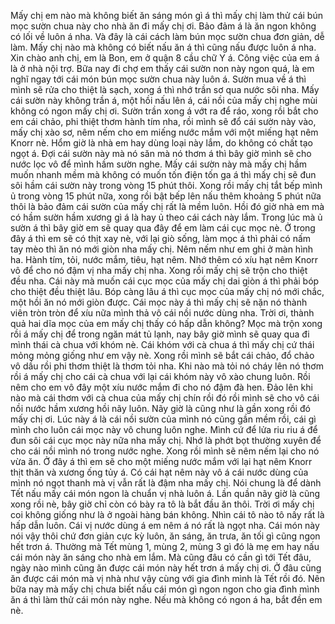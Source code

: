 Mấy chị em nào mà không biết ăn sáng món gì á thì mấy chị làm thử cái bún mọc sườn chua này cho nhà ăn đi mấy chị ơi. Bảo đảm á là ăn ngon không có lối về luôn á nha. Và đây là cái cách làm bún mọc sườn chua đơn giản, dễ làm. Mấy chị nào mà không có biết nấu ăn á thì cũng nấu được luôn á nha. Xin chào anh chị, em là Bon, em ở quận 8 cầu chữ Y á. Công việc của em á là ở nhà nội trợ. Bữa nay đi chợ em thấy cái sườn non này ngon quá, là em nghĩ ngay tới cái món bún mọc sườn chua này luôn á. Sườn mua về á thì mình sẽ rửa cho thiệt là sạch, xong á thì nhớ trần sơ qua nước sôi nha. Mấy cái sườn này không trần á, một hồi nấu lên á, cái nồi của mấy chị nghe mùi không có ngon mấy chị ơi. Sườn trần xong á vớt ra để ráo, xong rồi bắt cho em cái chảo, phi thiệt thơm hành tím nha, rồi mình sẽ đổ cái sườn này vào, mấy chị xào sơ, nêm nếm cho em miếng nước mắm với một miếng hạt nêm Knorr nè. Hổm giờ là nhà em hay dùng loại này lắm, do không có chất tạo ngọt á. Đợi cái sườn này mà nó săn mà nó thơm á thì bây giờ mình sẽ cho nước lọc vô để mình hầm sườn nghe. Mấy cái sườn này mà mấy chị hầm muốn nhanh mềm mà không có muốn tốn điện tốn ga á thì mấy chị sẽ đun sôi hầm cái sườn này trong vòng 15 phút thôi. Xong rồi mấy chị tắt bếp mình ủ trong vòng 15 phút nữa, xong rồi bật bếp lên nấu thêm khoảng 5 phút nữa thôi là bảo đảm cái sườn của mấy chị rất là mềm luôn. Hồi đó giờ nhà em mà có hầm sườn hầm xương gì á là hay ủ theo cái cách này lắm. Trong lúc mà ủ sườn á thì bây giờ em sẽ quay qua đây để em làm cái cục mọc nè. Ở trong đây á thì em sẽ có thịt xay nè, với lại giò sống, làm mọc á thì phải có nấm tay mèo thì ăn nó mới giòn nha mấy chị. Nêm nếm như em ghi ở màn hình ha. Hành tím, tỏi, nước mắm, tiêu, hạt nêm. Nhớ thêm có xíu hạt nêm Knorr vô để cho nó đậm vị nha mấy chị nha. Xong rồi mấy chị sẽ trộn cho thiệt đều nha. Cái này mà muốn cái cục mọc của mấy chị dai giòn á thì phải bóp cho thiệt đều thiệt lâu. Bóp càng lâu á thì cục mọc của mấy chị nó mới chắc, một hồi ăn nó mới giòn được. Cái mọc này á thì mấy chị sẽ nặn nó thành viên tròn tròn để xíu nữa mình thả vô cái nồi nước dùng nha. Trời ơi, thành quả hai dĩa mọc của em mấy chị thấy có hấp dẫn không? Mọc mà trộn xong rồi á mấy chị để trong ngăn mát tủ lạnh, nay bây giờ mình sẽ quay qua đi mình thái cà chua với khóm nè. Cái khóm với cà chua á thì mấy chị cứ thái mỏng mỏng giống như em vậy nè. Xong rồi mình sẽ bắt cái chảo, đổ chảo vô dầu rồi phi thơm thiệt là thơm tỏi nha. Khi nào mà tỏi nó cháy lên nó thơm rồi á mấy chị cho cái cà chua với lại cái khóm này vô xào chung luôn. Rồi nêm cho em vô đây một xíu nước mắm đi cho nó đậm đà hen. Đảo lên khi nào mà cái thơm với cà chua của mấy chị chín rồi đó rồi mình sẽ cho vô cái nồi nước hầm xương hồi nãy luôn. Nãy giờ là cũng như là gần xong rồi đó mấy chị ơi. Lúc này á là cái nồi sườn của mình nó cũng gần mềm rồi, cái gì mình cho luôn cái mọc này vô chung luôn nghe. Mình cứ để lửa riu riu á để đun sôi cái cục mọc này nữa nha mấy chị. Nhớ là phớt bọt thường xuyên để cho cái nồi mình nó trong nước nghe. Xong rồi mình sẽ nêm nếm lại cho nó vừa ăn. Ở đây á thì em sẽ cho một miếng nước mắm với lại hạt nêm Knorr thịt thăn và xương ống tủy á. Có cái hạt nêm này vô á cái nước dùng của mình nó ngọt thanh mà vị vẫn rất là đậm nha mấy chị. Nói chung là để dành Tết nấu mấy cái món ngon là chuẩn vị nhà luôn á. Lần quần nãy giờ là cũng xong rồi nè, bây giờ chỉ còn có bày ra tô là bắt đầu ăn thôi. Trời ơi mấy chị coi không giống như là ở ngoài hàng bán không. Nhìn cái tô nào tô nấy rất là hấp dẫn luôn. Cái vị nước dùng á em nêm á nó rất là ngọt nha. Cái món này nói vậy thôi chứ đơn giản cực kỳ luôn, ăn sáng, ăn trưa, ăn tối gì cũng ngon hết trơn á. Thường mà Tết mùng 1, mùng 2, mùng 3 gì đó là mẹ em hay nấu cái món này ăn sáng cho nhà em lắm. Mà cũng đâu có cần gì tới Tết đâu, ngày nào mình cũng ăn được cái món này hết trơn á mấy chị ơi. Ở đâu cũng ăn được cái món mà vị nhà như vậy cùng với gia đình mình là Tết rồi đó. Nên bữa nay mà mấy chị chưa biết nấu cái món gì ngon ngon cho gia đình mình ăn á thì làm thử cái món này nghe. Nếu mà không có ngon á ha, bắt đền em nè.